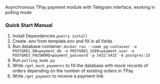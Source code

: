 Asynchronous TPay payment module with Telegram interface, working in polling mode

### Quick Start Manual

1. Install Dependencies
`poetry install`
2. Create .env from template.env and fill in all fields
3. Run database container:
`docker run --name pg-container -e POSTGRES_DB=payment_db -e POSTGRES_USER=payment_user -e POSTGRES_PASSWORD=payment_password -p 5432:5432 -d postgres:15`
4. Run `polling_mode.py`
5. Write `/get_mock_payments` to fill the database with mock records of orders depending on the number of existing orders in TPay
6. Write `/get_payment` to receive a payment link